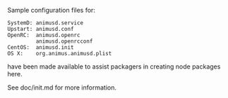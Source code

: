 Sample configuration files for:
```
SystemD: animusd.service
Upstart: animusd.conf
OpenRC:  animusd.openrc
         animusd.openrcconf
CentOS:  animusd.init
OS X:    org.animus.animusd.plist
```
have been made available to assist packagers in creating node packages here.

See doc/init.md for more information.
